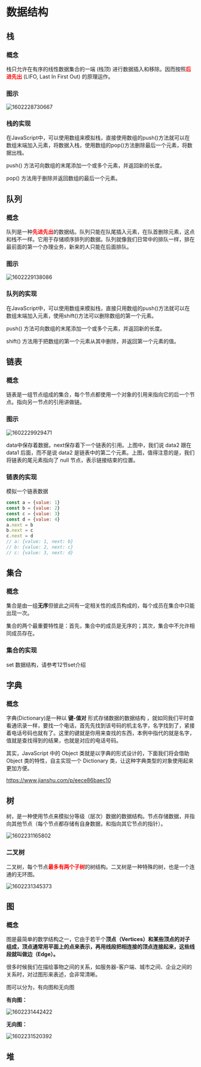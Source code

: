 # 数据结构

## 栈

 ### 概念

栈只允许在有序的线性数据集合的一端 (栈顶) 进行数据插入和移除。因而按照<b style='color: red'>后进先出</b> (LIFO, Last In First Out) 的原理运作。 

### 图示

![1602228730667](../../.vuepress/public/image/cordova/1602228730667.png)

### 栈的实现

在JavaScript中，可以使用数组来模拟栈，直接使用数组的push()方法就可以在数组末端加入元素，将数据入栈，使用数组的pop()方法删除最后一个元素，将数据出栈。

 push() 方法可向数组的末尾添加一个或多个元素，并返回新的长度。 

 pop() 方法用于删除并返回数组的最后一个元素。 



## 队列

### 概念

 队列是一种<b style='color:red'>先进先出</b>的数据结。队列只能在队尾插入元素，在队首删除元素，这点和栈不一样。它用于存储顺序排列的数据。队列就像我们日常中的排队一样，排在最前面的第一个办理业务，新来的人只能在后面排队。 



### 图示

![1602229138086](../../.vuepress/public/image/cordova/1602229138086.png)

### 队列的实现

 在JavaScript中，可以使用数组来模拟栈，直接只用数组的push()方法就可以在数组末端加入元素，使用shift()方法可以删除数组的第一个元素。

push() 方法可向数组的末尾添加一个或多个元素，并返回新的长度。 

shift() 方法用于把数组的第一个元素从其中删除，并返回第一个元素的值。 



## 链表

### 概念

  链表是一组节点组成的集合，每个节点都使用一个对象的引用来指向它的后一个节点。指向另一节点的引用讲做链。 

### 图示

![1602229929471](../../.vuepress/public/image/cordova/1602229929471.png)

data中保存着数据，next保存着下一个链表的引用。上图中，我们说 data2 跟在 data1 后面，而不是说 data2 是链表中的第二个元素。上图，值得注意的是，我们将链表的尾元素指向了 null 节点，表示链接结束的位置。

### 链表的实现

模拟一个链表数据

```javascript
const a = {value: 1}
const b = {value: 2}
const c = {value: 3}
const d = {value: 4}
a.next = b
b.next = c
c.next = d
// a: {value: 1, next: b}
// b: {value: 2, next: c}
// c: {value: 3, next: d}
```



## 集合

### 概念

 集合是由一组**无序**但彼此之间有一定相关性的成员构成的，每个成员在集合中只能出现一次。 

 集合的两个最重要特性是：首先，集合中的成员是无序的；其次，集合中不允许相同成员存在。 

### 集合的实现

set 数据结构，请参考12节set介绍



## 字典

 ### 概念

字典(Dictionary)是一种以 **键-值对** 形式存储数据的数据结构 ，就如同我们平时查看通讯录一样，要找一个电话，首先先找到该号码的机主名字，名字找到了，紧接着电话号码也就有了。这里的键就是你用来查找的东西，本例中指代的就是名字，值就是查找得到的结果，也就是对应的电话号码。

其实，JavaScript 中的 Object 类就是以字典的形式设计的，下面我们将会借助 Object 类的特性，自主实现一个 Dictionary 类，让这种字典类型的对象使用起来更加方便。

https://www.jianshu.com/p/eece86baec10



## 树

 树，是一种使用节点来模拟分等级（层次）数据的数据结构。节点存储数据，并指向其他节点（每个节点都存储有自身数据，和指向其它节点的指针）。 

![1602231165802](../../.vuepress/public/image/cordova/1602231165802.png)

### 二叉树

 二叉树，每个节点<b style='color:red'>最多有两个子树</b>的树结构。二叉树是一种特殊的树，也是一个连通的无环图。 

![1602231345373](../../.vuepress/public/image/cordova/1602231345373.png)



## 图

### 概念

图是最简单的数学结构之一，它由于若干个**顶点（Vertices）**和某些顶点的对子组成，顶点通常用平面上的点来表示，再用线段把相连接的顶点连接起来，这些线段就叫做**边（Edge）。**

很多时候我们在描绘事物之间的关系，如服务器-客户端、城市之间、企业之间的关系时，对过图形来表述，会非常清晰。

图可以分为，有向图和无向图

**有向图：**

![1602231442422](../../.vuepress/public/image/cordova/1602231442422.png)

**无向图：**

![1602231520392](../../.vuepress/public/image/cordova/1602231520392.png)





## 堆






